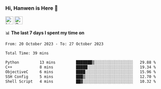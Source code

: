 ### Hi, Hanwen is Here 👋
<p>
	<a href="https://www.linkedin.com/in/liu-hanwen/"><img src="https://img.shields.io/badge/@hanwen-0A66C2?style=flat&logo=LinkedIn&logoColor=white" alt="Linkedin"  height="25px"/></a> 
	<a href="https://scholar.google.com/citations?user=HDF0su0AAAAJ"><img src="https://img.shields.io/badge/scholar-4385FE.svg?&style=plastic&logo=google-scholar&logoColor=white" alt="Google Scholar" height="25px"> </a>
</p>

📊 **The last 7 days I spent my time on** 
<!--START_SECTION:waka-->

```txt
From: 20 October 2023 - To: 27 October 2023

Total Time: 39 mins

Python         13 mins         ███████▒░░░░░░░░░░░░░░░░░   29.88 %
C++            8 mins          █████░░░░░░░░░░░░░░░░░░░░   19.34 %
ObjectiveC     6 mins          ████░░░░░░░░░░░░░░░░░░░░░   15.96 %
SSH Config     5 mins          ███▒░░░░░░░░░░░░░░░░░░░░░   12.70 %
Shell Script   4 mins          ██▓░░░░░░░░░░░░░░░░░░░░░░   10.32 %
```

<!--END_SECTION:waka-->


<!--
**david990917/david990917** is a ✨ _special_ ✨ repository because its `README.md` (this file) appears on your GitHub profile.

Here are some ideas to get you started:

- 🔭 I’m currently working on ...
- 🌱 I’m currently learning ...
- 👯 I’m looking to collaborate on ...
- 🤔 I’m looking for help with ...
- 💬 Ask me about ...
- 📫 How to reach me: ...
- 😄 Pronouns: ...
- ⚡ Fun fact: ...
-->
